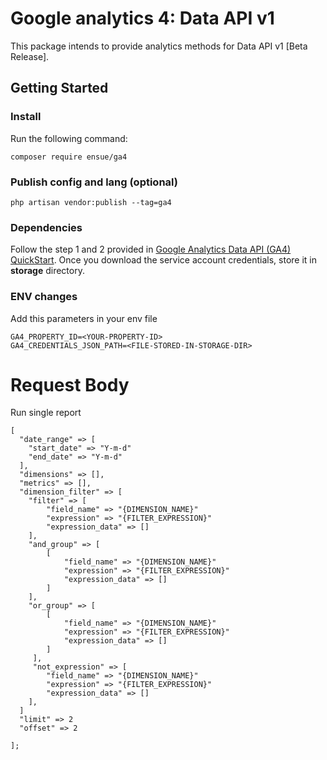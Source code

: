 # Google analytics 4: Data API v1

This package intends to provide analytics methods for Data API v1 [Beta Release].

## Getting Started

### Install
Run the following command:
```
composer require ensue/ga4
```

### Publish config and lang (optional)
```
php artisan vendor:publish --tag=ga4
```

### Dependencies
Follow the step 1 and 2 provided in
[Google Analytics Data API (GA4) QuickStart](https://developers.google.com/analytics/devguides/reporting/data/v1/quickstart-client-libraries).
Once you download the service account credentials, store it in **storage** directory.

### ENV changes
Add this parameters in your env file
```
GA4_PROPERTY_ID=<YOUR-PROPERTY-ID>
GA4_CREDENTIALS_JSON_PATH=<FILE-STORED-IN-STORAGE-DIR>
```


# Request Body
Run single report
```
[
  "date_range" => [
    "start_date" => "Y-m-d"
    "end_date" => "Y-m-d"
  ],
  "dimensions" => [],
  "metrics" => [],
  "dimension_filter" => [
    "filter" => [
        "field_name" => "{DIMENSION_NAME}"
        "expression" => "{FILTER_EXPRESSION}"
        "expression_data" => []
    ],
    "and_group" => [
        [
            "field_name" => "{DIMENSION_NAME}"
            "expression" => "{FILTER_EXPRESSION}"
            "expression_data" => []
        ]
    ],
    "or_group" => [
        [
            "field_name" => "{DIMENSION_NAME}"
            "expression" => "{FILTER_EXPRESSION}"
            "expression_data" => []
        ]
     ],
     "not_expression" => [
        "field_name" => "{DIMENSION_NAME}"
        "expression" => "{FILTER_EXPRESSION}"
        "expression_data" => []
    ],
  ]
  "limit" => 2
  "offset" => 2
    
];

```
